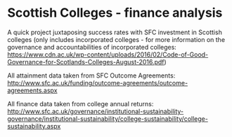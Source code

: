# Scottish Colleges - finance analysis

A quick project juxtaposing success rates with SFC investment in Scottish colleges (only includes incorporated colleges - for more information on the governance and accountabilities of incorporated colleges: https://www.cdn.ac.uk/wp-content/uploads/2016/02/Code-of-Good-Governance-for-Scotlands-Colleges-August-2016.pdf)

All attainment data taken from SFC Outcome Agreements: http://www.sfc.ac.uk/funding/outcome-agreements/outcome-agreements.aspx

All finance data taken from college annual returns: http://www.sfc.ac.uk/governance/institutional-sustainability-governance/institutional-sustainability/college-sustainability/college-sustainability.aspx
